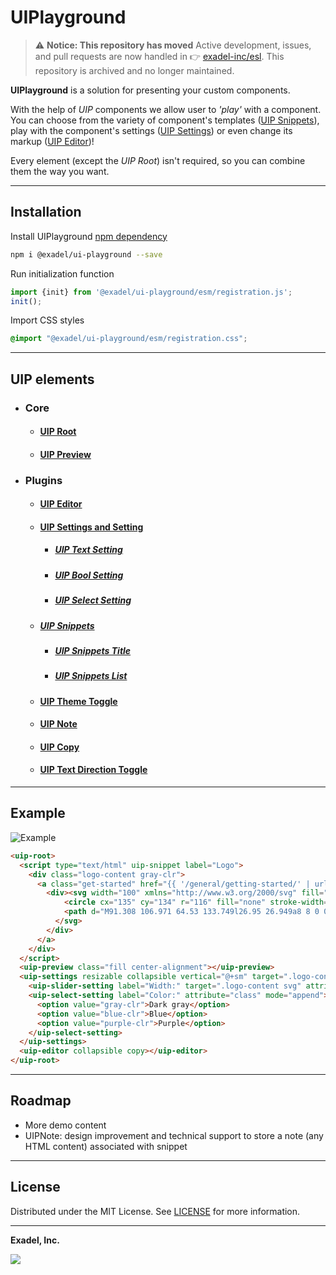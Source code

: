 # UIPlayground

> :warning: **Notice: This repository has moved**
> Active development, issues, and pull requests are now handled in :point_right: [exadel-inc/esl](https://github.com/exadel-inc/esl).
> This repository is archived and no longer maintained.

**UIPlayground** is a solution for presenting your custom components.

With the help of *UIP* components we allow user to *'play'* with a component.
You can choose from the variety of component's templates ([UIP Snippets](src/plugins/snippets-list/README.md)),
play with the component's settings ([UIP Settings](src/plugins/settings/README.md))
or even change its markup ([UIP Editor](src/plugins/editor/README.md))!

Every element (except the *UIP Root*) isn't required, so you can combine them the way you want.

---
## Installation

Install UIPlayground [npm dependency](https://www.npmjs.com/package/@exadel/ui-playground)
   ```bash
   npm i @exadel/ui-playground --save
   ```
Run initialization function
   ```javascript
   import {init} from '@exadel/ui-playground/esm/registration.js';
   init();
   ```
Import CSS styles
   ```css
   @import "@exadel/ui-playground/esm/registration.css";
   ```

---
## UIP elements

- ### Core
  - #### [UIP Root](src/core/README.md#uip-root)
  - #### [UIP Preview](src/core/README.md)
- ### Plugins
  - #### [UIP Editor](src/plugins/editor/README.md)
  - #### [UIP Settings and Setting](src/plugins/settings/README.md)
    - ##### [UIP Text Setting](src/plugins/settings/text-setting/README.md)
    - ##### [UIP Bool Setting](src/plugins/settings/bool-setting/README.md)
    - ##### [UIP Select Setting](src/plugins/settings/select-setting/README.md)
  - ##### [UIP Snippets](src/plugins/snippets/README.md)
    - ##### [UIP Snippets Title](src/plugins/snippets-title/README.md)
    - ##### [UIP Snippets List](src/plugins/snippets-list/README.md)
  - #### [UIP Theme Toggle](src/plugins/theme/README.md)
  - #### [UIP Note](src/plugins/note/README.md)
  - #### [UIP Copy](src/plugins/copy/README.md)
  - #### [UIP Text Direction Toggle](src/plugins/direction/README.md)
---
## Example

![Example](docs/images/UIPexample2.png)

```html
<uip-root>
  <script type="text/html" uip-snippet label="Logo">
    <div class="logo-content gray-clr">
      <a class="get-started" href="{{ '/general/getting-started/' | url }}"><span>Get Started with</span>
        <div><svg width="100" xmlns="http://www.w3.org/2000/svg" fill="none" viewBox="0 0 268 268">
            <circle cx="135" cy="134" r="116" fill="none" stroke-width="10"/>
            <path d="M91.308 106.971 64.53 133.749l26.95 26.949a8 8 0 0 1-11.315 11.314l-32.508-32.509a8 8 0 0 1 0-11.313c.418-.418.87-.78 1.348-1.086a8.028 8.028 0 0 1 1.37-1.827l29.62-29.62a8 8 0 0 1 11.313 11.314ZM157.992 110.124l-13.856-8-30 51.962 13.856 8 30-51.962ZM113.136 155.818l13.856 8-14.928 9.856 1.072-17.856ZM158.064 94a8 8 0 0 0-10.928 2.928l-2 3.464 13.856 8 2-3.464A7.999 7.999 0 0 0 158.064 94ZM221.124 140.564a8 8 0 0 0 1.348-12.398l-32.509-32.51a8 8 0 0 0-11.314 11.315l26.95 26.949-26.778 26.778a8 8 0 0 0 11.313 11.314l29.621-29.62a8.007 8.007 0 0 0 1.369-1.828Z"/>
          </svg>
        </div>
      </a>
    </div>
  </script>
  <uip-preview class="fill center-alignment"></uip-preview>
  <uip-settings resizable collapsible vertical="@+sm" target=".logo-content" theme-toggle dir-toggle>
    <uip-slider-setting label="Width:" target=".logo-content svg" attribute="width" min="50" max="150"></uip-slider-setting>
    <uip-select-setting label="Color:" attribute="class" mode="append">
      <option value="gray-clr">Dark gray</option>
      <option value="blue-clr">Blue</option>
      <option value="purple-clr">Purple</option>
    </uip-select-setting>
  </uip-settings>
  <uip-editor collapsible copy></uip-editor>
</uip-root>
```

---

## Roadmap
- More demo content
- UIPNote: design improvement and technical support to store a note (any HTML content) associated with snippet
---

## License

Distributed under the MIT License. See [LICENSE](https://github.com/exadel-inc/ui-playground/blob/HEAD/CLA.md)
for more information.

---

**Exadel, Inc.**

[![](docs/images/exadel-logo.png)](https://exadel.com)
